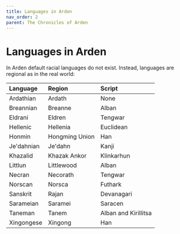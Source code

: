 ```yaml
---
title: Languages in Arden
nav_order: 2
parent: The Chronicles of Arden
---
```


# Languages in Arden
In Arden default racial languages do not exist. Instead, languages are regional as in the real world:

| Language | Region | Script |
|:---------|:-------|:-------|
| Ardathian | Ardath | None |
| Breannian | Breanne | Alban |
| Eldrani | Eldren | Tengwar |
| Hellenic | Hellenia | Euclidean |
| Honmin | Hongming Union | Han |
| Je'dahnian | Je'dahn | Kanji |
| Khazalid | Khazak Ankor | Klinkarhun |
| Littlun | Littlewood | Alban |
| Necran | Necorath | Tengwar |
| Norscan | Norsca | Futhark |
| Sanskrit | Rajan | Devanagari |
| Sarameian | Saramei | Saracen |
| Taneman | Tanem | Alban and Kirillitsa |
| Xingongese | Xingong | Han |
